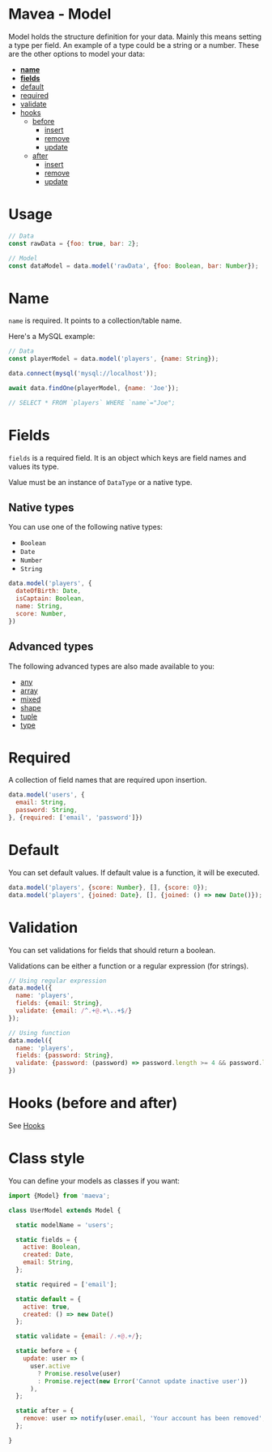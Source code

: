 Mavea - Model
===

Model holds the structure definition for your data. Mainly this means setting a type per field. An example of a type could be a string or a number. These are the other options to model your data:

- **[name](#maeva-name)**
- **[fields](#fields)**
- [default](#default)
- [required](#required)
- [validate](#validate)
- [hooks](#hooks)
    - [before](#before)
        - [insert](#insert)
        - [remove](#remove)
        - [update](#update)
    - [after](#after)
        - [insert](#insert)
        - [remove](#remove)
        - [update](#update)

# Usage

```javascript
// Data
const rawData = {foo: true, bar: 2};

// Model
const dataModel = data.model('rawData', {foo: Boolean, bar: Number});
```

# <a id="maeva-name"></a>Name

`name` is required. It points to a collection/table name.

Here's a MySQL example:

```javascript
// Data
const playerModel = data.model('players', {name: String});

data.connect(mysql('mysql://localhost'));

await data.findOne(playerModel, {name: 'Joe'});

// SELECT * FROM `players` WHERE `name`="Joe";
```

# <a id="fields"></a>Fields

`fields` is a required field. It is an object which keys are field names and values its type.

Value must be an instance of `DataType` or a native type.

## Native types

You can use one of the following native types:

- `Boolean`
- `Date`
- `Number`
- `String`

```javascript
data.model('players', {
  dateOfBirth: Date,
  isCaptain: Boolean,
  name: String,
  score: Number,
})
```

## Advanced types

The following advanced types are also made available to you:

- [any](../types/Any.md)
- [array](../types/Array.md)
- [mixed](../types/Mixed.md)
- [shape](../types/Shape.md)
- [tuple](../types/Tuple.md)
- [type](../types/Type.md)

# <a id="required"></a>Required

A collection of field names that are required upon insertion.

```javascript
data.model('users', {
  email: String,
  password: String,
}, {required: ['email', 'password']})
```

# <a id="default"></a>Default

You can set default values. If default value is a function, it will be executed.

```javascript
data.model('players', {score: Number}, [], {score: 0});
data.model('players', {joined: Date}, [], {joined: () => new Date()});
```

# <a id="validate"></a>Validation

You can set validations for fields that should return a boolean.

Validations can be either a function or a regular expression (for strings).

```javascript
// Using regular expression
data.model({
  name: 'players',
  fields: {email: String},
  validate: {email: /^.+@.+\..+$/}
});

// Using function
data.model({
  name: 'players',
  fields: {password: String},
  validate: {password: (password) => password.length >= 4 && password.length <= 16},
})
```

# Hooks (before and after)

See [Hooks](./Hooks.md)

# Class style

You can define your models as classes if you want:

```javascript
import {Model} from 'maeva';

class UserModel extends Model {

  static modelName = 'users';

  static fields = {
    active: Boolean,
    created: Date,
    email: String,
  };

  static required = ['email'];

  static default = {
    active: true,
    created: () => new Date()
  };

  static validate = {email: /.+@.+/};

  static before = {
    update: user => (
      user.active
        ? Promise.resolve(user)
        : Promise.reject(new Error('Cannot update inactive user'))
      ),
  };

  static after = {
    remove: user => notify(user.email, 'Your account has been removed', 'Bye 👋')
  };

}
```
